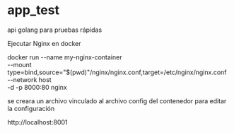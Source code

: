 # app_test
api golang para pruebas rápidas

Ejecutar Nginx en docker

docker run --name my-nginx-container \
--mount type=bind,source="$(pwd)"/nginx/nginx.conf,target=/etc/nginx/nginx.conf \
--network host \
-d -p 8000:80 nginx



se creara un archivo vinculado al archivo config del contenedor para editar la configuración

http://localhost:8001


